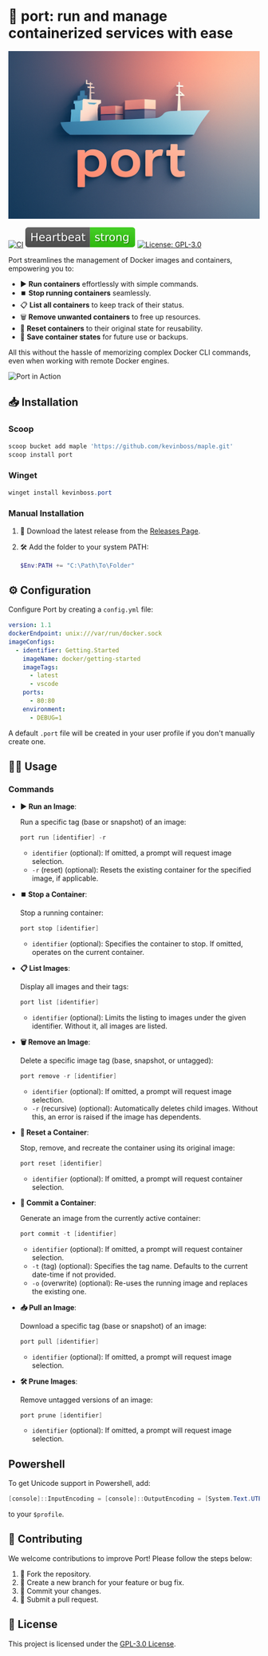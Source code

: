 # 🐳 port: run and manage containerized services with ease

![Port Logo](logo_1.png)

[![CI](https://github.com/kevinboss/port/actions/workflows/ci.yaml/badge.svg?event=push)](https://github.com/kevinboss/port/actions/workflows/ci.yaml) 
[![CI](https://raw.githubusercontent.com/kevinboss/heartbeat/main/badges/kevinboss_port.svg)](https://github.com/kevinboss/heartbeat) 
[![License: GPL-3.0](https://img.shields.io/badge/license-GPL--3.0-blue.svg)](LICENSE)

Port streamlines the management of Docker images and containers, empowering you to:

- ▶️ **Run containers** effortlessly with simple commands.
- ⏹️ **Stop running containers** seamlessly.
- 📋 **List all containers** to keep track of their status.
- 🗑️ **Remove unwanted containers** to free up resources.
- 🔄 **Reset containers** to their original state for reusability.
- 💾 **Save container states** for future use or backups.

All this without the hassle of memorizing complex Docker CLI commands, even when working with remote Docker engines.

![Port in Action](example-2.gif)

## 📥 Installation

### Scoop

```powershell
scoop bucket add maple 'https://github.com/kevinboss/maple.git'
scoop install port
```

### Winget

```powershell
winget install kevinboss.port
```

### Manual Installation

1. 📂 Download the latest release from the [Releases Page](https://github.com/kevinboss/port/releases).
2. 🛠️ Add the folder to your system PATH:

   ```powershell
   $Env:PATH += "C:\Path\To\Folder"
   ```

## ⚙️ Configuration

Configure Port by creating a `config.yml` file:

```yaml
version: 1.1
dockerEndpoint: unix:///var/run/docker.sock
imageConfigs:
  - identifier: Getting.Started
    imageName: docker/getting-started
    imageTags:
      - latest
      - vscode
    ports:
      - 80:80
    environment:
      - DEBUG=1
```

A default `.port` file will be created in your user profile if you don't manually create one.

## 🧑‍💻 Usage

### Commands

- **▶️ Run an Image**:

  Run a specific tag (base or snapshot) of an image:
  ```powershell
  port run [identifier] -r
  ```

  - `identifier` (optional): If omitted, a prompt will request image selection.
  - `-r` (reset) (optional): Resets the existing container for the specified image, if applicable.

- **⏹️ Stop a Container**:

  Stop a running container:
  ```powershell
  port stop [identifier]
  ```

  - `identifier` (optional): Specifies the container to stop. If omitted, operates on the current container.

- **📋 List Images**:

  Display all images and their tags:
  ```powershell
  port list [identifier]
  ```

  - `identifier` (optional): Limits the listing to images under the given identifier. Without it, all images are listed.

- **🗑️ Remove an Image**:

  Delete a specific image tag (base, snapshot, or untagged):
  ```powershell
  port remove -r [identifier]
  ```

  - `identifier` (optional): If omitted, a prompt will request image selection.
  - `-r` (recursive) (optional): Automatically deletes child images. Without this, an error is raised if the image has dependents.

- **🔄 Reset a Container**:

  Stop, remove, and recreate the container using its original image:
  ```powershell
  port reset [identifier]
  ```

  - `identifier` (optional): If omitted, a prompt will request container selection.

- **💾 Commit a Container**:

  Generate an image from the currently active container:
  ```powershell
  port commit -t [identifier]
  ```

  - `identifier` (optional): If omitted, a prompt will request container selection.
  - `-t` (tag) (optional): Specifies the tag name. Defaults to the current date-time if not provided.
  - `-o` (overwrite) (optional): Re-uses the running image and replaces the existing one.

- **📥 Pull an Image**:

  Download a specific tag (base or snapshot) of an image:
  ```powershell
  port pull [identifier]
  ```

  - `identifier` (optional): If omitted, a prompt will request image selection.

- **🛠️ Prune Images**:

  Remove untagged versions of an image:
  ```powershell
  port prune [identifier]
  ```

  - `identifier` (optional): If omitted, a prompt will request image selection.

## Powershell

To get Unicode support in Powershell, add:

```powershell
[console]::InputEncoding = [console]::OutputEncoding = [System.Text.UTF8Encoding]::new()
```

to your `$profile`.

## 🤝 Contributing

We welcome contributions to improve Port! Please follow the steps below:

1. 🍴 Fork the repository.
2. 🌱 Create a new branch for your feature or bug fix.
3. 💾 Commit your changes.
4. 🔄 Submit a pull request.

## 📄 License

This project is licensed under the [GPL-3.0 License](LICENSE).
